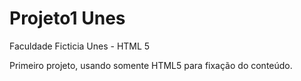 # Projeto1 Unes
 Faculdade Ficticia Unes - HTML 5

 Primeiro projeto, usando somente HTML5 para fixação do conteúdo.

